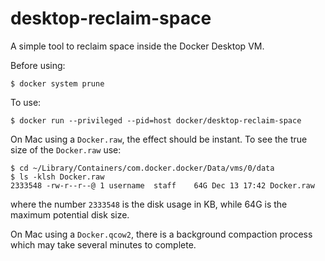 # desktop-reclaim-space
A simple tool to reclaim space inside the Docker Desktop VM.

Before using:

```
$ docker system prune
```

To use:
```
$ docker run --privileged --pid=host docker/desktop-reclaim-space
```

On Mac using a `Docker.raw`, the effect should be instant. To see the true size of the `Docker.raw` use:
```
$ cd ~/Library/Containers/com.docker.docker/Data/vms/0/data
$ ls -klsh Docker.raw
2333548 -rw-r--r--@ 1 username  staff    64G Dec 13 17:42 Docker.raw
```
where the number `2333548` is the disk usage in KB, while 64G is the maximum potential disk size.

On Mac using a `Docker.qcow2`, there is a background compaction process which may take several minutes to complete.
